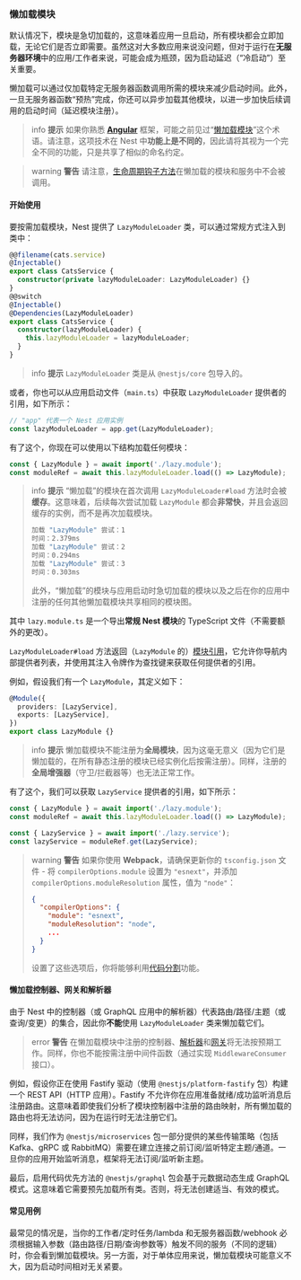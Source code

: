 ### 懒加载模块

默认情况下，模块是急切加载的，这意味着应用一旦启动，所有模块都会立即加载，无论它们是否立即需要。虽然这对大多数应用来说没问题，但对于运行在**无服务器环境**中的应用/工作者来说，可能会成为瓶颈，因为启动延迟（“冷启动”）至关重要。

懒加载可以通过仅加载特定无服务器函数调用所需的模块来减少启动时间。此外，一旦无服务器函数“预热”完成，你还可以异步加载其他模块，以进一步加快后续调用的启动时间（延迟模块注册）。

> info **提示** 如果你熟悉 **[Angular](https://angular.dev/)** 框架，可能之前见过“[懒加载模块](https://angular.dev/guide/ngmodules/lazy-loading#lazy-loading-basics)”这个术语。请注意，这项技术在 Nest 中**功能上是不同的**，因此请将其视为一个完全不同的功能，只是共享了相似的命名约定。

> warning **警告** 请注意，[生命周期钩子方法](/fundamentals/lifecycle-events)在懒加载的模块和服务中不会被调用。

#### 开始使用

要按需加载模块，Nest 提供了 `LazyModuleLoader` 类，可以通过常规方式注入到类中：

```typescript
@@filename(cats.service)
@Injectable()
export class CatsService {
  constructor(private lazyModuleLoader: LazyModuleLoader) {}
}
@@switch
@Injectable()
@Dependencies(LazyModuleLoader)
export class CatsService {
  constructor(lazyModuleLoader) {
    this.lazyModuleLoader = lazyModuleLoader;
  }
}
```

> info **提示** `LazyModuleLoader` 类是从 `@nestjs/core` 包导入的。

或者，你也可以从应用启动文件（`main.ts`）中获取 `LazyModuleLoader` 提供者的引用，如下所示：

```typescript
// "app" 代表一个 Nest 应用实例
const lazyModuleLoader = app.get(LazyModuleLoader);
```

有了这个，你现在可以使用以下结构加载任何模块：

```typescript
const { LazyModule } = await import('./lazy.module');
const moduleRef = await this.lazyModuleLoader.load(() => LazyModule);
```

> info **提示** “懒加载”的模块在首次调用 `LazyModuleLoader#load` 方法时会被**缓存**。这意味着，后续每次尝试加载 `LazyModule` 都会**非常快**，并且会返回缓存的实例，而不是再次加载模块。
>
> ```bash
> 加载 "LazyModule" 尝试：1
> 时间：2.379ms
> 加载 "LazyModule" 尝试：2
> 时间：0.294ms
> 加载 "LazyModule" 尝试：3
> 时间：0.303ms
> ```
>
> 此外，“懒加载”的模块与应用启动时急切加载的模块以及之后在你的应用中注册的任何其他懒加载模块共享相同的模块图。

其中 `lazy.module.ts` 是一个导出**常规 Nest 模块**的 TypeScript 文件（不需要额外的更改）。

`LazyModuleLoader#load` 方法返回（`LazyModule` 的）[模块引用](/fundamentals/module-ref)，它允许你导航内部提供者列表，并使用其注入令牌作为查找键来获取任何提供者的引用。

例如，假设我们有一个 `LazyModule`，其定义如下：

```typescript
@Module({
  providers: [LazyService],
  exports: [LazyService],
})
export class LazyModule {}
```

> info **提示** 懒加载模块不能注册为**全局模块**，因为这毫无意义（因为它们是懒加载的，在所有静态注册的模块已经实例化后按需注册）。同样，注册的**全局增强器**（守卫/拦截器等）也无法正常工作。

有了这个，我们可以获取 `LazyService` 提供者的引用，如下所示：

```typescript
const { LazyModule } = await import('./lazy.module');
const moduleRef = await this.lazyModuleLoader.load(() => LazyModule);

const { LazyService } = await import('./lazy.service');
const lazyService = moduleRef.get(LazyService);
```

> warning **警告** 如果你使用 **Webpack**，请确保更新你的 `tsconfig.json` 文件 - 将 `compilerOptions.module` 设置为 `"esnext"`，并添加 `compilerOptions.moduleResolution` 属性，值为 `"node"`：
>
> ```json
> {
>   "compilerOptions": {
>     "module": "esnext",
>     "moduleResolution": "node",
>     ...
>   }
> }
> ```
>
> 设置了这些选项后，你将能够利用[代码分割](https://webpack.js.org/guides/code-splitting/)功能。

#### 懒加载控制器、网关和解析器

由于 Nest 中的控制器（或 GraphQL 应用中的解析器）代表路由/路径/主题（或查询/变更）的集合，因此你**不能**使用 `LazyModuleLoader` 类来懒加载它们。

> error **警告** 在懒加载模块中注册的控制器、[解析器](/graphql/resolvers)和[网关](/websockets/gateways)将无法按预期工作。同样，你也不能按需注册中间件函数（通过实现 `MiddlewareConsumer` 接口）。

例如，假设你正在使用 Fastify 驱动（使用 `@nestjs/platform-fastify` 包）构建一个 REST API（HTTP 应用）。Fastify 不允许你在应用准备就绪/成功监听消息后注册路由。这意味着即使我们分析了模块控制器中注册的路由映射，所有懒加载的路由也将无法访问，因为在运行时无法注册它们。

同样，我们作为 `@nestjs/microservices` 包一部分提供的某些传输策略（包括 Kafka、gRPC 或 RabbitMQ）需要在建立连接之前订阅/监听特定主题/通道。一旦你的应用开始监听消息，框架将无法订阅/监听新主题。

最后，启用代码优先方法的 `@nestjs/graphql` 包会基于元数据动态生成 GraphQL 模式。这意味着它需要预先加载所有类。否则，将无法创建适当、有效的模式。

#### 常见用例

最常见的情况是，当你的工作者/定时任务/lambda 和无服务器函数/webhook 必须根据输入参数（路由路径/日期/查询参数等）触发不同的服务（不同的逻辑）时，你会看到懒加载模块。另一方面，对于单体应用来说，懒加载模块可能意义不大，因为启动时间相对无关紧要。
